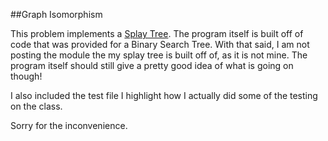 ##Graph Isomorphism

This problem implements a [Splay Tree](http://en.wikipedia.org/wiki/Splay_tree). The program itself is built off of code that was provided for a Binary Search Tree. With that said, I am not posting the module the my splay tree is built off of, as it is not mine. The program itself should still give a pretty good idea of what is going on though!

I also included the test file I highlight how I actually did some of the testing on the class.

Sorry for the inconvenience.
